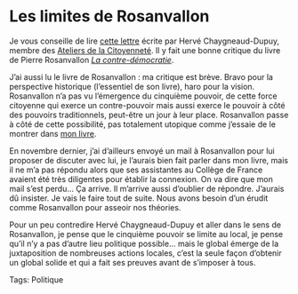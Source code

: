 # Les limites de Rosanvallon

Je vous conseille de lire [cette lettre](http://blog.tcrouzet.comhttps://tcrouzet.com/images_tc/ac.pdf) écrite par Hervé Chaygneaud-Dupuy, membre des [Ateliers de la Citoyenneté](http://www.ateliersdelacitoyennete.net). Il y fait une bonne critique du livre de Pierre Rosanvallon [*La contre-démocratie*](http://blog.tcrouzet.com/2006/10/25/la-contre-democratie/).<span id="more-324"></span>

J’ai aussi lu le livre de Rosanvallon : ma critique est brève. Bravo pour la perspective historique (l’essentiel de son livre), haro pour la vision. Rosanvallon n’a pas vu l’émergence du cinquième pouvoir, de cette force citoyenne qui exerce un contre-pouvoir mais aussi exerce le pouvoir à côté des pouvoirs traditionnels, peut-être un jour à leur place. Rosanvallon passe à côté de cette possibilité, pas totalement utopique comme j’essaie de le montrer dans [mon livre](http://blog.tcrouzet.com/).

En novembre dernier, j’ai d’ailleurs envoyé un mail à Rosanvallon pour lui proposer de discuter avec lui, je l’aurais bien fait parler dans mon livre, mais il ne m’a pas répondu alors que ses assistantes au Collège de France avaient été très diligentes pour établir la connexion. On va dire que mon mail s’est perdu… Ça arrive. Il m’arrive aussi d’oublier de répondre. J’aurais dû insister. Je vais le faire tout de suite. Nous avons besoin d’un érudit comme Rosanvallon pour asseoir nos théories.

Pour un peu contredire Hervé Chaygneaud-Dupuy et aller dans le sens de Rosanvallon, je pense que le cinquième pouvoir se limite au local, je pense qu’il n’y a pas d’autre lieu politique possible… mais le global émerge de la juxtaposition de nombreuses actions locales, c’est la seule façon d’obtenir un global solide et qui a fait ses preuves avant de s’imposer à tous.

Tags: Politique